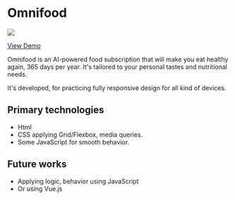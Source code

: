 # Omnifood
<img src="https://github.com/SabitovIlyar/omnifood-course-project-Jonas-Schmedtman/blob/master/img/Omnifood.png?raw=true" />
<p><a href="https://omnifood-project-i.netlify.app/">View Demo</a></p>
Omnifood is an AI-powered food subscription that will make you eat healthy again, 365 days per year. It's tailored to your personal tastes and nutritional needs.

It's developed, for practicing fully responsive design for all kind of devices. 

## Primary technologies

- Html
- CSS applying Grid/Flexbox, media queries. 
- Some JavaScript for smooth behavior.

## Future works

- Applying logic, behavior using JavaScript
- Or using Vue.js 
